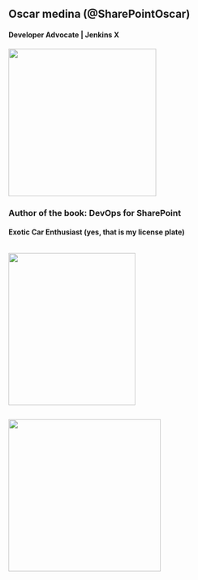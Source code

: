 <!-- .slide: class="center" -->

## Oscar medina (@SharePointOscar)
#### Developer Advocate | Jenkins X
<img src="https://pbs.twimg.com/profile_images/1143417253540405249/tELV42gX_400x400.jpg" style="width:291px;height:auto;">


<!-- .slide: class="center" -->
### Author of the book: DevOps for SharePoint 
#### Exotic Car Enthusiast (yes, that is my license plate)
<p style="display:inline-block"><img src="https://images-na.ssl-images-amazon.com/images/I/413fA7ra1iL._SX348_BO1,204,203,200_.jpg" style="width:250px;height:300px;"></p>

<p style="display:inline-block"><img src="https://pbs.twimg.com/media/EBayk9QU0AAPlMo?format=jpg&name=small" style="width:auto;height:300px;"></p>
 <!-- .element: class="fragment" -->
